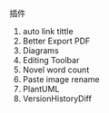 插件
1. auto link tittle
2. Better Export PDF
3. Diagrams
4. Editing Toolbar
5. Novel word count
6. Paste image rename
7. PlantUML
8. VersionHistoryDiff